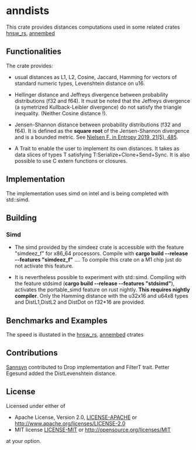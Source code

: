 # anndists

This crate provides distances computations used in some related crates [hnsw_rs](https://crates.io/crates/hnsw_rs), [annembed](https://crates.io/crates/annembed)





## Functionalities

The crate provides:

* usual distances as L1, L2, Cosine, Jaccard, Hamming for vectors of standard numeric types, Levenshtein distance on u16.

* Hellinger distance and Jeffreys divergence between probability distributions (f32 and f64). It must be noted that the Jeffreys divergence
(a symetrized Kullback-Leibler divergence) do not satisfy the triangle inequality. (Neither Cosine distance !).

* Jensen-Shannon distance between probability distributions (f32 and f64). It is defined as the **square root** of the Jensen-Shannon divergence and is a bounded metric. See [Nielsen F. in Entropy 2019, 21(5), 485](https://doi.org/10.3390/e21050485).

* A Trait to enable the user to implement its own distances.
  It takes as data slices of types T satisfying T:Serialize+Clone+Send+Sync. It is also possible to use C extern functions or closures.



## Implementation

The implementation uses simd on intel and is being completed with std::simd.

## Building

### Simd

* The simd provided by the simdeez crate is accessible with the feature "simdeez_f" for x86_64 processors.
Compile with **cargo build --release --features "simdeez_f"** ....
To compile this crate on a M1 chip just do not activate this feature.

* It is nevertheless possible to experiment with std::simd. Compiling with the feature stdsimd
  (**cargo build --release --features "stdsimd"**), activates the  portable_simd feature on rust nightly. **This requires nightly compiler**. 
  Only the Hamming distance with the u32x16 and u64x8 types and DistL1,DistL2 and DistDot on f32*16 are provided.




## Benchmarks and Examples

The speed is illustated in the [hnsw_rs](https://crates.io/crates/hnsw_rs), [annembed](https://crates.io/crates/annembed) ctrates




## Contributions

[Sannsyn](https://sannsyn.com/en/) contributed to Drop implementation and FilterT trait.
Petter Egesund added the DistLevenshtein distance.


## License

Licensed under either of

* Apache License, Version 2.0, [LICENSE-APACHE](LICENSE-APACHE) or <http://www.apache.org/licenses/LICENSE-2.0>
* MIT license [LICENSE-MIT](LICENSE-MIT) or <http://opensource.org/licenses/MIT>

at your option.

